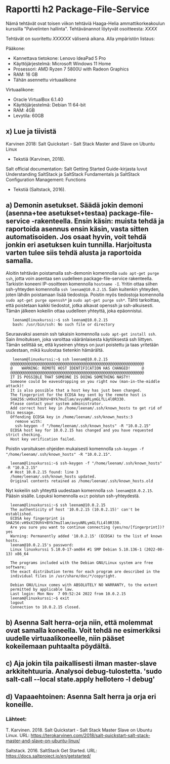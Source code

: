 # Raportti h2 Package-File-Service

Nämä tehtävät ovat toisen viikon tehtäviä Haaga-Helia ammattikorkeakoulun kurssilla "Palvelinten hallinta". Tehtävänannot löytyvät osoitteesta: *XXXX*

Tehtävät on suoritettu *XXXXXX* välisenä aikana. Alla ympäristön listaus:

Pääkone:
- Kannettava tietokone: Lenovo IdeaPad 5 Pro
- Käyttöjärjestelmä: Microsoft Windows 11 Home
- Prosessori: AMD Ryzen 7 5800U with Radeon Graphics
- RAM: 16 GB
- Tähän asennettu virtuaalikone

Virtuaalikone:

- Oracle VirtualBox 6.1.40
- Käyttöjärjestelmä: Debian 11 64-bit
- RAM: 4GB
- Levytila: 60GB


## x) Lue ja tiivistä

Karvinen 2018: Salt Quickstart - Salt Stack Master and Slave on Ubuntu Linux
- Tekstiä (Karvinen, 2018).

Salt official documentation: Salt Getting Started Guide-kirjasta luvut Understanding SaltStack ja SaltStack Fundamentals ja SaltStack Configuration Management: Functions
- Tekstiä (Saltstack, 2016).


## a) Demonin asetukset. Säädä jokin demoni (asenna+tee asetukset+testaa) package-file-service -rakenteella. Ensin käsin: muista tehdä ja raportoida asennus ensin käsin, vasta sitten automatisoiden. Jos osaat hyvin, voit tehdä jonkin eri asetuksen kuin tunnilla. Harjoitusta varten tulee siis tehdä alusta ja raportoida samalla.

Aloitin tehtävän poistamalla ssh-demonin komennolla `sudo apt-get purge ssh`, jotta voin asentaa sen uudelleen package-file-service rakenteella. Tarkistin koneeni IP-osoitteen komennolla `hostname -I`. Yritin ottaa siihen ssh-yhteyden komennolla `ssh leenam@10.0.2.15`. Sain kuitenkin yhteyden, joten lähdin poistamaan lisää tiedostoja. Poistin myös tiedostoja komennolla `sudo apt-get purge openssh*` ja `sudo apt-get purge ssh*`. Tähti tarkoittaa, että poistetaan kaikki tiedostot, jotka alkavat openssh ja ssh-alkuisesti. Tämän jälkeen kokeilin ottaa uudelleen yhteyttä, joka epäonnistui. 


       leenam@linuxkurssi:~$ ssh leenam@10.0.2.15
       bash: /usr/bin/ssh: No such file or directory

Seuraavaksi asensin ssh takaisin komennolla `sudo apt-get install ssh`. Sain ilmoituksen, joka varoittaa vääränlaisesta käytöksestä ssh liittyen. Tämän selittää se, että kyseinen yhteys on juuri poistettu ja taas yritetään uudestaan, mikä kuulostaa tietenkin hämärältä.

       leenam@linuxkurssi:~$ ssh leenam@10.0.2.15
      @@@@@@@@@@@@@@@@@@@@@@@@@@@@@@@@@@@@@@@@@@@@@@@@@@@@@@@@@@@
      @    WARNING: REMOTE HOST IDENTIFICATION HAS CHANGED!     @
      @@@@@@@@@@@@@@@@@@@@@@@@@@@@@@@@@@@@@@@@@@@@@@@@@@@@@@@@@@@
      IT IS POSSIBLE THAT SOMEONE IS DOING SOMETHING NASTY!
      Someone could be eavesdropping on you right now (man-in-the-middle attack)!
      It is also possible that a host key has just been changed.
      The fingerprint for the ECDSA key sent by the remote host is
      SHA256:vH9xXI9UhV+BYk7muIlam/avyuNRLymGLfLL4l0R330.
      Please contact your system administrator.
      Add correct host key in /home/leenam/.ssh/known_hosts to get rid of this message.
      Offending ECDSA key in /home/leenam/.ssh/known_hosts:3
        remove with:
        ssh-keygen -f "/home/leenam/.ssh/known_hosts" -R "10.0.2.15"
      ECDSA host key for 10.0.2.15 has changed and you have requested strict checking.
      Host key verification failed.

Poistin varoituksen ohjeiden mukaisesti komennolla `ssh-keygen -f "/home/leenam/.ssh/known_hosts" -R "10.0.2.15"`. 

      leenam@linuxkurssi:~$ ssh-keygen -f "/home/leenam/.ssh/known_hosts" -R "10.0.2.15"
      # Host 10.0.2.15 found: line 3
      /home/leenam/.ssh/known_hosts updated.
      Original contents retained as /home/leenam/.ssh/known_hosts.old
      
Nyt kokeilin ssh yhteyttä uudestaan komennolla `ssh leenam@10.0.2.15`. Pääsin sisälle. Lopuksi komennolla `exit` poistun ssh-yhteydestä.

      leenam@linuxkurssi:~$ ssh leenam@10.0.2.15
      The authenticity of host '10.0.2.15 (10.0.2.15)' can't be established.
      ECDSA key fingerprint is SHA256:vH9xXI9UhV+BYk7muIlam/avyuNRLymGLfLL4l0R330.
      Are you sure you want to continue connecting (yes/no/[fingerprint])? yes
      Warning: Permanently added '10.0.2.15' (ECDSA) to the list of known hosts.
      leenam@10.0.2.15's password: 
      Linux linuxkurssi 5.10.0-17-amd64 #1 SMP Debian 5.10.136-1 (2022-08-13) x86_64

      The programs included with the Debian GNU/Linux system are free software;
      the exact distribution terms for each program are described in the
      individual files in /usr/share/doc/*/copyright.

      Debian GNU/Linux comes with ABSOLUTELY NO WARRANTY, to the extent
      permitted by applicable law.
      Last login: Mon Nov  7 09:52:24 2022 from 10.0.2.15
      leenam@linuxkurssi:~$ exit
      logout
      Connection to 10.0.2.15 closed.


## b) Asenna Salt herra-orja niin, että molemmat ovat samalla koneella. Voit tehdä ne esimerkiksi uudelle virtuaalikoneelle, niin pääset kokeilemaan puhtaalta pöydältä.

## c) Aja jokin tila paikallisesti ilman master-slave arkkitehtuuria. Analysoi debug-tulostetta. 'sudo salt-call --local state.apply hellotero -l debug'

## d) Vapaaehtoinen: Asenna Salt herra ja orja eri koneille.

### Lähteet:
T. Karvinen. 2018. Salt Quickstart - Salt Stack Master Slave on Ubuntu Linux. URL: https://terokarvinen.com/2018/salt-quickstart-salt-stack-master-and-slave-on-ubuntu-linux/

Saltstack. 2016. SaltStack Get Started. URL: https://docs.saltproject.io/en/getstarted/
